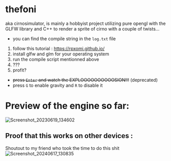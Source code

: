 # thefoni
aka cirnosimulator, is mainly a hobbyist project utilizing pure opengl with the GLFW library and C++ to render a sprite of cirno with a couple of twists... 

- you can find the compile string in the `log.txt` file

1. follow this tutorial : https://rpxomi.github.io/
1. install glfw and glm for your operating system
1. run the compile script mentionned above
1. ???
1. profit?

- ~~press `Enter` and watch the EXPLOOOOOOOOOOSION!!!~~ (deprecated)
- press `G` to enable gravity and `R` to disable it

# Preview of the engine so far:
![Screenshot_20230619_134602](https://github.com/trbshyguy1010/cirno_simulator/assets/84151427/9011b733-124d-41ae-b26b-16cd210b965b)

## Proof that this works on other devices :
Shoutout to my friend who took the time to do this shit
![Screenshot_20240617_130835](https://github.com/trbshyguy1010/cirno_simulator/assets/84151427/a5212f2a-3dc7-44e1-a861-f6b8cea55757)

